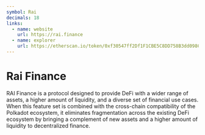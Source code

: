 ```yaml
---
symbol: Rai
decimals: 18
links:
  - name: website
    url: https://rai.finance
  - name: explorer
    url: https://etherscan.io/token/0xf30547ff2Df1F1CBE5C8DD758B3dd098C856e38f
---
```


# Rai Finance

RAI Finance is a protocol designed to provide DeFi with a wider range of assets, a higher amount of liquidity, and a diverse set of financial use cases. When this feature set is combined with the cross-chain compatibility of the Polkadot ecosystem, it eliminates fragmentation across the existing DeFi ecosystem by bringing a complement of new assets and a higher amount of liquidity to decentralized finance.
